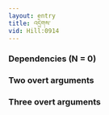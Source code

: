 ```yaml
---
layout: entry
title: འདྲེགས་
vid: Hill:0914
---
```

### Dependencies (N = 0)


### Two overt arguments


### Three overt arguments
